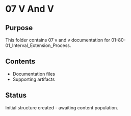 # 07 V And V

## Purpose
This folder contains 07 v and v documentation for 01-80-01_Interval_Extension_Process.

## Contents
- Documentation files
- Supporting artifacts

## Status
Initial structure created - awaiting content population.
